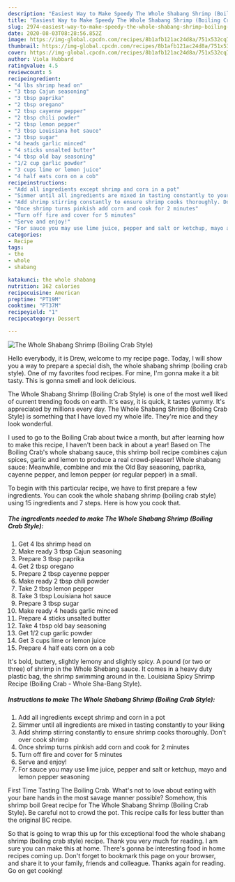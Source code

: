 ```yaml
---
description: "Easiest Way to Make Speedy The Whole Shabang Shrimp (Boiling Crab Style)"
title: "Easiest Way to Make Speedy The Whole Shabang Shrimp (Boiling Crab Style)"
slug: 2974-easiest-way-to-make-speedy-the-whole-shabang-shrimp-boiling-crab-style
date: 2020-08-03T08:28:56.852Z
image: https://img-global.cpcdn.com/recipes/8b1afb121ac24d8a/751x532cq70/the-whole-shabang-shrimp-boiling-crab-style-recipe-main-photo.jpg
thumbnail: https://img-global.cpcdn.com/recipes/8b1afb121ac24d8a/751x532cq70/the-whole-shabang-shrimp-boiling-crab-style-recipe-main-photo.jpg
cover: https://img-global.cpcdn.com/recipes/8b1afb121ac24d8a/751x532cq70/the-whole-shabang-shrimp-boiling-crab-style-recipe-main-photo.jpg
author: Viola Hubbard
ratingvalue: 4.5
reviewcount: 5
recipeingredient:
- "4 lbs shrimp head on"
- "3 tbsp Cajun seasoning"
- "3 tbsp paprika"
- "2 tbsp oregano"
- "2 tbsp cayenne pepper"
- "2 tbsp chili powder"
- "2 tbsp lemon pepper"
- "3 tbsp Louisiana hot sauce"
- "3 tbsp sugar"
- "4 heads garlic minced"
- "4 sticks unsalted butter"
- "4 tbsp old bay seasoning"
- "1/2 cup garlic powder"
- "3 cups lime or lemon juice"
- "4 half eats corn on a cob"
recipeinstructions:
- "Add all ingredients except shrimp and corn in a pot"
- "Simmer until all ingredients are mixed in tasting constantly to your liking"
- "Add shrimp stirring constantly to ensure shrimp cooks thoroughly. Don&#39;t over cook shrimp"
- "Once shrimp turns pinkish add corn and cook for 2 minutes"
- "Turn off fire and cover for 5 minutes"
- "Serve and enjoy!"
- "For sauce you may use lime juice, pepper and salt or ketchup, mayo and lemon pepper seasoning"
categories:
- Recipe
tags:
- the
- whole
- shabang

katakunci: the whole shabang 
nutrition: 162 calories
recipecuisine: American
preptime: "PT19M"
cooktime: "PT37M"
recipeyield: "1"
recipecategory: Dessert

---
```



![The Whole Shabang Shrimp (Boiling Crab Style)](https://img-global.cpcdn.com/recipes/8b1afb121ac24d8a/751x532cq70/the-whole-shabang-shrimp-boiling-crab-style-recipe-main-photo.jpg)

Hello everybody, it is Drew, welcome to my recipe page. Today, I will show you a way to prepare a special dish, the whole shabang shrimp (boiling crab style). One of my favorites food recipes. For mine, I'm gonna make it a bit tasty. This is gonna smell and look delicious.

The Whole Shabang Shrimp (Boiling Crab Style) is one of the most well liked of current trending foods on earth. It's easy, it is quick, it tastes yummy. It's appreciated by millions every day. The Whole Shabang Shrimp (Boiling Crab Style) is something that I have loved my whole life. They're nice and they look wonderful.

I used to go to the Boiling Crab about twice a month, but after learning how to make this recipe, I haven&#39;t been back in about a year! Based on The Boiling Crab&#39;s whole shabang sauce, this shrimp boil recipe combines cajun spices, garlic and lemon to produce a real crowd-pleaser! Whole shabang sauce: Meanwhile, combine and mix the Old Bay seasoning, paprika, cayenne pepper, and lemon pepper (or regular pepper) in a small.


To begin with this particular recipe, we have to first prepare a few ingredients. You can cook the whole shabang shrimp (boiling crab style) using 15 ingredients and 7 steps. Here is how you cook that.

<!--inarticleads1-->

##### The ingredients needed to make The Whole Shabang Shrimp (Boiling Crab Style):

1. Get 4 lbs shrimp head on
1. Make ready 3 tbsp Cajun seasoning
1. Prepare 3 tbsp paprika
1. Get 2 tbsp oregano
1. Prepare 2 tbsp cayenne pepper
1. Make ready 2 tbsp chili powder
1. Take 2 tbsp lemon pepper
1. Take 3 tbsp Louisiana hot sauce
1. Prepare 3 tbsp sugar
1. Make ready 4 heads garlic minced
1. Prepare 4 sticks unsalted butter
1. Take 4 tbsp old bay seasoning
1. Get 1/2 cup garlic powder
1. Get 3 cups lime or lemon juice
1. Prepare 4 half eats corn on a cob


It&#39;s bold, buttery, slightly lemony and slightly spicy. A pound (or two or three) of shrimp in the Whole Shebang sauce. It comes in a heavy duty plastic bag, the shrimp swimming around in the. Louisiana Spicy Shrimp Recipe (Boiling Crab - Whole Sha-Bang Style). 

<!--inarticleads2-->

##### Instructions to make The Whole Shabang Shrimp (Boiling Crab Style):

1. Add all ingredients except shrimp and corn in a pot
1. Simmer until all ingredients are mixed in tasting constantly to your liking
1. Add shrimp stirring constantly to ensure shrimp cooks thoroughly. Don&#39;t over cook shrimp
1. Once shrimp turns pinkish add corn and cook for 2 minutes
1. Turn off fire and cover for 5 minutes
1. Serve and enjoy!
1. For sauce you may use lime juice, pepper and salt or ketchup, mayo and lemon pepper seasoning


First Time Tasting The Boiling Crab. What&#39;s not to love about eating with your bare hands in the most savage manner possible? Somehow, this shrimp boil Great recipe for The Whole Shabang Shrimp (Boiling Crab Style). Be careful not to crowd the pot. This recipe calls for less butter than the original BC recipe. 

So that is going to wrap this up for this exceptional food the whole shabang shrimp (boiling crab style) recipe. Thank you very much for reading. I am sure you can make this at home. There's gonna be interesting food in home recipes coming up. Don't forget to bookmark this page on your browser, and share it to your family, friends and colleague. Thanks again for reading. Go on get cooking!
